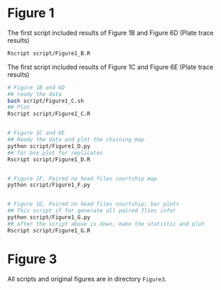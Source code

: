 # Figure 1

The first script included results of Figure 1B and Figure 6D (Plate trace results)
```bash
Rscript script/Figure1_B.R
```
The first script included results of Figure 1C and Figure 6E (Plate trace results)

```bash
# Figure 1B and 6D
## ready the data
bash script/Figure1_C.sh
## Plot
Rscript script/Figure1_C.R


# Figure 1C and 6E
## Ready the data and plot the chaining map
python script/Figure1_D.py
## for box plot for replicates
Rscript script/Figure1_D.R


# Figure 1F, Paired no head files courtship map
python script/Figure1_F.py


# Figure 1G, Paired no head files courtship; bar plots
## This script if for generate all paired flies infor
python script/Figure1_G.py
## after the script above is down, make the statistic and plot
Rscript script/Figure1_G.R
```


# Figure 3

All scripts and original figures are in directory `Figure3`.
